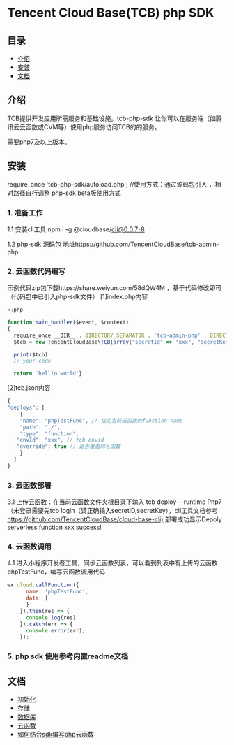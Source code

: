 # Tencent Cloud Base(TCB) php SDK


## 目录
* [介绍](#介绍)
* [安装](#安装)
* [文档](#文档)


## 介绍
TCB提供开发应用所需服务和基础设施。tcb-php-sdk 让你可以在服务端（如腾讯云云函数或CVM等）使用php服务访问TCB的的服务。

需要php7及以上版本。

## 安装
require_once 'tcb-php-sdk/autoload.php'; //使用方式：通过源码包引入 ，相对路径自行调整 
php-sdk beta版使用方式
### 1. 准备工作
1.1 安装cli工具 npm i -g @cloudbase/cli@0.0.7-8

1.2 php-sdk 源码包  地址https://github.com/TencentCloudBase/tcb-admin-php
### 2. 云函数代码编写
示例代码zip包下载https://share.weiyun.com/58dQW4M ，基于代码修改即可（代码包中已引入php-sdk文件）
[1]index.php内容
```javascript
<?php

function main_handler($event, $context)
{  
  require_once __DIR__ . DIRECTORY_SEPARATOR . 'tcb-admin-php' . DIRECTORY_SEPARATOR . 'autoload.php';  
  $tcb = new TencentCloudBase\TCB(array("secretId" => "xxx", "secretKey" => "xxx"));  

  print($tcb)  
  // your code   

  return 'helllo world'}
```
[2]tcb.json内容
```javascript
{  
"deploys": [    
    {     
    "name": "phpTestFunc", // 指定当前云函数的function name     
    "path": "./",     
    "type": "function",     
   "envId": "xxx", // tcb envid      
   "override": true // 是否覆盖同名函数   
    }  
  ]
}
```
### 3. 云函数部署
3.1 上传云函数：在当前云函数文件夹根目录下输入 tcb deploy --runtime Php7（未登录需要先tcb login（请正确输入secretID,secretKey），cli工具文档参考<https://github.com/TencentCloudBase/cloud-base-cli)>
部署成功显示Depoly serverless function xxx success!
### 4. 云函数调用
4.1 进入小程序开发者工具，同步云函数列表，可以看到列表中有上传的云函数phpTestFunc，编写云函数调用代码
```javascript
wx.cloud.callFunction({      
      name: 'phpTestFunc',      
      data: {      
      }   
    }).then(res => {      
      console.log(res)   
    }).catch(err => {      
      console.error(err);    
    });
```
### 5. php sdk 使用参考内置readme文档

## 文档
* [初始化](docs/initialization.md)
* [存储](docs/storage.md)
* [数据库](docs/database.md)
* [云函数](docs/functions.md)
* [如何结合sdk编写php云函数](docs/tutorial.md)
